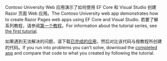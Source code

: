 <span data-ttu-id="7347b-101">Contoso University Web 应用演示了如何使用 EF Core 和 Visual Studio 创建 Razor 页面 Web 应用。</span><span class="sxs-lookup"><span data-stu-id="7347b-101">The Contoso University web app demonstrates how to create Razor Pages web apps using EF Core and Visual Studio.</span></span> <span data-ttu-id="7347b-102">若要了解系列教程，请参阅[第一个教程](xref:data/ef-rp/intro)。</span><span class="sxs-lookup"><span data-stu-id="7347b-102">For information about the tutorial series, see [the first tutorial](xref:data/ef-rp/intro).</span></span>

<span data-ttu-id="7347b-103">如果遇到无法解决的问题，请下载[已完成的应用](https://github.com/dotnet/AspNetCore.Docs/tree/master/aspnetcore/data/ef-rp/intro/samples)，然后对比该代码与按教程所创建的代码。</span><span class="sxs-lookup"><span data-stu-id="7347b-103">If you run into problems you can't solve, download the [completed app](https://github.com/dotnet/AspNetCore.Docs/tree/master/aspnetcore/data/ef-rp/intro/samples) and compare that code to what you created by following the tutorial.</span></span>
